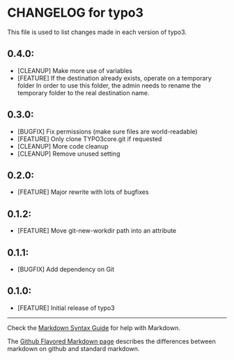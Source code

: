 # CHANGELOG for typo3

This file is used to list changes made in each version of typo3.

## 0.4.0:

* [CLEANUP] Make more use of variables
* [FEATURE] If the destination already exists, operate on a temporary folder
  In order to use this folder, the admin needs to rename the temporary folder to the real destination name.


## 0.3.0:

* [BUGFIX] Fix permissions (make sure files are world-readable)
* [FEATURE] Only clone TYPO3core.git if requested
* [CLEANUP] More code cleanup
* [CLEANUP] Remove unused setting

## 0.2.0:

* [FEATURE] Major rewrite with lots of bugfixes

## 0.1.2:

* [FEATURE] Move git-new-workdir path into an attribute

## 0.1.1:

* [BUGFIX] Add dependency on Git

## 0.1.0:

* [FEATURE] Initial release of typo3

- - -
Check the [Markdown Syntax Guide](http://daringfireball.net/projects/markdown/syntax) for help with Markdown.

The [Github Flavored Markdown page](http://github.github.com/github-flavored-markdown/) describes the differences between markdown on github and standard markdown.
